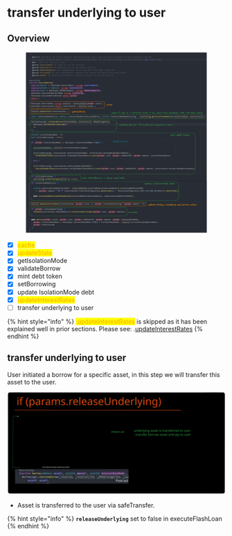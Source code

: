 # transfer underlying to user

## Overview

<figure><img src="../../.gitbook/assets/image (39).png" alt=""><figcaption></figcaption></figure>

* [x] <mark style="color:orange;">cache</mark>
* [x] <mark style="color:orange;">updateState</mark>
* [x] getIsolationMode
* [x] validateBorrow
* [x] mint debt token
* [x] setBorrowing&#x20;
* [x] update IsolationMode debt
* [x] <mark style="color:orange;">updateInterestRates</mark>
* [ ] transfer underlying to user

{% hint style="info" %}
<mark style="color:orange;">.updateInterestRates</mark> is skipped as it has been explained well in prior sections. Please see: .[updateInterestRates](../common-functions/.updateinterestrates.md)
{% endhint %}

## transfer underlying to user

User initiated a borrow for a specific asset, in this step we will transfer this asset to the user.

<img src="../../.gitbook/assets/file.excalidraw (3).svg" alt="" class="gitbook-drawing">

* Asset is transferred to the user via safeTransfer.

{% hint style="info" %}
**`releaseUnderlying`** set to false in executeFlashLoan
{% endhint %}
